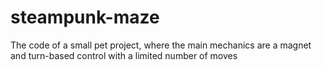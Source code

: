 # steampunk-maze
The code of a small pet project, where the main mechanics are a magnet and turn-based control with a limited number of moves


